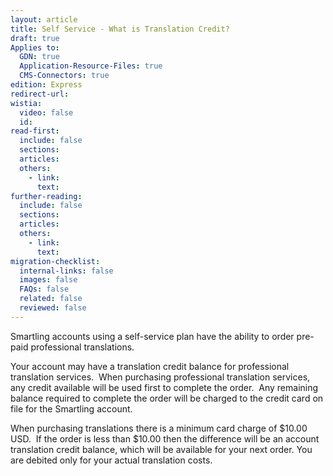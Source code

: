 ```yaml
---
layout: article
title: Self Service - What is Translation Credit?
draft: true
Applies to:
  GDN: true
  Application-Resource-Files: true
  CMS-Connectors: true
edition: Express
redirect-url:
wistia:
  video: false
  id:
read-first:
  include: false
  sections:
  articles:
  others:
    - link:
      text:
further-reading:
  include: false
  sections:
  articles:
  others:
    - link:
      text:
migration-checklist:
  internal-links: false
  images: false
  FAQs: false
  related: false
  reviewed: false
---
```



Smartling accounts using a self-service plan have the ability to order pre-paid professional translations.

Your account may have a translation credit balance for professional translation services. &nbsp;When purchasing professional translation services, any credit available will be used first to complete the order. &nbsp;Any remaining balance required to complete the order will be charged to the credit card on file for the Smartling account.

When purchasing translations there is a minimum card charge of $10.00 USD. &nbsp;If the order is less than $10.00 then the difference will be an account translation credit balance, which will be available for your next order. You are debited only for your actual translation costs.